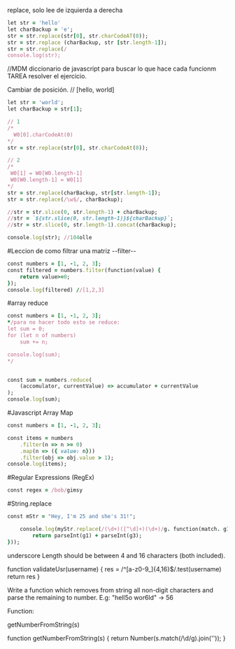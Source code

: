 
replace, solo lee de izquierda a derecha
```ruby
let str = 'hello'
let charBackup = 'e';
str = str.replace(str[0], str.charCodeAT(0));
str = str.replace (charBackup, str [str.length-1]);
str = str.replace(/
console.log(str);

```
//MDM diccionario de javascript para buscar lo que hace cada funcionm
TAREA resolver el ejercicio.

Cambiar de posición.
// [hello, world]

```ruby
let str = 'world';
let charBackup = str[1];

// 1
/*
  W0[0].charCodeAt(0) 
*/
str = str.replace(str[0], str.charCodeAt(0));

// 2
/*
 W0[1] = W0[W0.length-1]
 W0[W0.length-1] = W0[1]
*/
str = str.replace(charBackup, str[str.length-1]);
str = str.replace(/\w$/, charBackup);

//str = str.slice(0, str.length-1) + charBackup;
//str = `${str.slice(0, str.length-1)}${charBackup}`;
//str = str.slice(0, str.length-1).concat(charBackup);

console.log(str); //104olle

```


#Leccion de como filtrar una matriz --filter--

```ruby
const numbers = [1, -1, 2, 3];
const filtered = numbers.filter(function(value) {
	return value>=0;
});
console.log(filtered) //[1,2,3]

```

#array reduce

```ruby
const numbers = [1, -1, 2, 3];
*/para no hacer todo esto se reduce:
let sum = 0;
for (let n of numbers)
	sum += n;

console.log(sum);
*/


const sum = numbers.reduce(
	(accomulator, currentValue) => accumulator + currentValue
);
console.log(sum);


```
#Javascript Array Map


```ruby
const numbers = [1, -1, 2, 3];

const items = numbers
	.filter(n => n >= 0)
	.map(n => ({ value: n}))
	.filter(obj => obj.value > 1);
console.log(items);

```

#Regular Expressions (RegEx) 

```ruby
const regex = /bob/gimsy

```


#String.replace

```ruby
const mStr = "Hey, I'm 25 and she's 31!";

	console.log(myStr.replace(/(\d+)([^\d]+)(\d+)/g. function(match. g1, g2, g3) {
		return parseInt(g1) + parseInt(g3);
}));

```


underscore
Length should be between 4 and 16 characters (both included).


function validateUsr(username) {
  res =  /^[a-z0-9_]{4,16}$/.test(username) 
  return res
}

Write a function which removes from string all non-digit characters and parse the remaining to number. E.g: "hell5o wor6ld" -> 56

Function:

getNumberFromString(s)

function getNumberFromString(s) {
  return Number(s.match(/\d/g).join(''));
}

